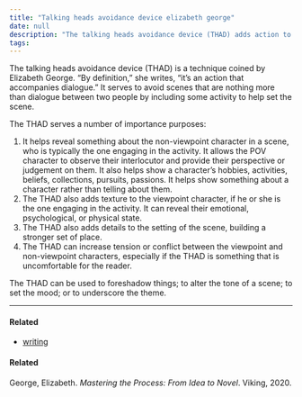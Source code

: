 ```yaml
---
title: "Talking heads avoidance device elizabeth george"
date: null
description: "The talking heads avoidance device (THAD) adds action to dialogue scenes, revealing character traits, emotions, and setting details while increasing tension and enhancing story depth."
tags:
---
```


The talking heads avoidance device (THAD) is a technique coined by Elizabeth George. “By definition,” she writes, “it’s an action that accompanies dialogue.” It serves to avoid scenes that are nothing more than dialogue between two people by including some activity to help set the scene.

The THAD serves a number of importance purposes:

1.  It helps reveal something about the non-viewpoint character in a scene, who is typically the one engaging in the activity. It allows the POV character to observe their interlocutor and provide their perspective or judgement on them. It also helps show a character’s hobbies, activities, beliefs, collections, pursuits, passions. It helps show something about a character rather than telling about them.
2.  The THAD also adds texture to the viewpoint character, if he or she is the one engaging in the activity. It can reveal their emotional, psychological, or physical state.
3.  The THAD also adds details to the setting of the scene, building a stronger set of place.
4.  The THAD can increase tension or conflict between the viewpoint and non-viewpoint characters, especially if the THAD is something that is uncomfortable for the reader.

The THAD can be used to foreshadow things; to alter the tone of a scene; to set the mood; or to underscore the theme.

---

#### Related

- [writing]()

#### Related

George, Elizabeth. _Mastering the Process: From Idea to Novel_. Viking, 2020.

